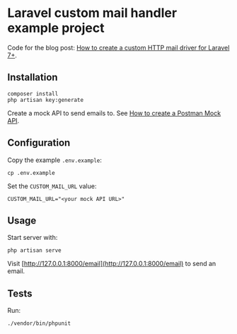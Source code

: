 # Laravel custom mail handler example project

Code for the blog post: [How to create a custom HTTP mail driver for Laravel 7+](https://www.delenamalan.co.za/2020/laravel-custom-mail-driver.html).

## Installation

```
composer install
php artisan key:generate
```

Create a mock API to send emails to. See [How to create a Postman Mock 
API](https://learning.postman.com/docs/designing-and-developing-your-api/mocking-data/setting-up-mock/).

## Configuration

Copy the example `.env.example`:

```
cp .env.example
```

Set the `CUSTOM_MAIL_URL` value:

```
CUSTOM_MAIL_URL="<your mock API URL>"
```

## Usage

Start server with:

```
php artisan serve
```

Visit [http://127.0.0.1:8000/email](http://127.0.0.1:8000/email) to send an 
email.

## Tests

Run:

```
./vendor/bin/phpunit
```
